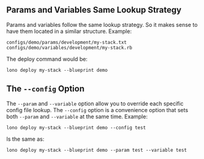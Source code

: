 ## Params and Variables Same Lookup Strategy

Params and variables follow the same lookup strategy. So it makes sense to have them located in a similar structure. Example:

    configs/demo/params/development/my-stack.txt
    configs/demo/variables/development/my-stack.rb

The deploy command would be:

    lono deploy my-stack --blueprint demo

## The `--config` Option

The `--param` and `--variable` option allow you to override each specific config file lookup.  The `--config` option is a convenience option that sets both `--param` and `--variable` at the same time.  Example:

    lono deploy my-stack --blueprint demo --config test

Is the same as:

    lono deploy my-stack --blueprint demo --param test --variable test
